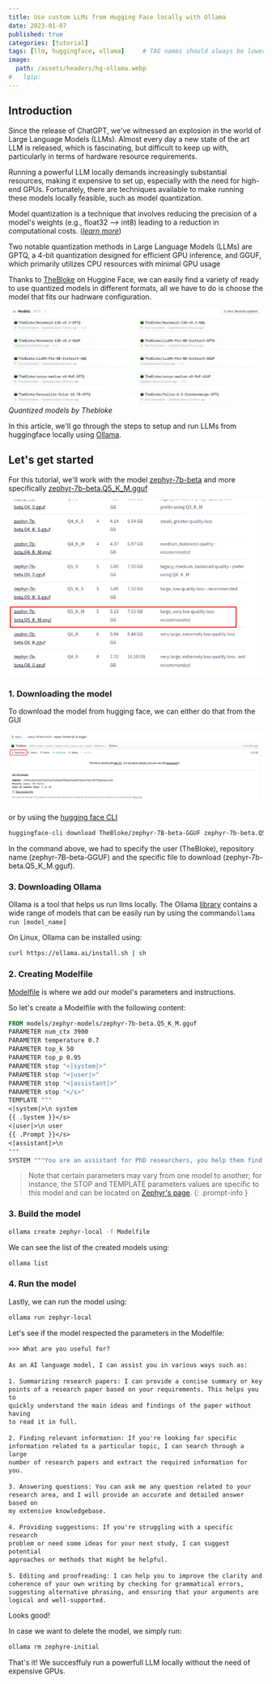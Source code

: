```yaml
---
title: Use custom LLMs from Hugging Face locally with Ollama
date: 2023-01-07
published: true
categories: [tutorial]
tags: [llm, huggingface, ollama]     # TAG names should always be lowercase
image:
  path: /assets/headers/hg-ollama.webp
#   lqip: 
---
```


## Introduction

Since the release of ChatGPT, we've witnessed an explosion in the world of Large Language Models (LLMs). Almost every day a new state of the art LLM is released, which is fascinating, but difficult to keep up with, particularly in terms of hardware resource requirements.

Running a powerful LLM locally demands increasingly substantial resources, making it expensive to set up, especially with the need for high-end GPUs. Fortunately, there are techniques available to make running these models locally feasible, such as model quantization.

Model quantization is a technique that involves reducing the precision of a model's weights (e.g., float32 --> int8) leading to a reduction in computational costs. (*[learn more](https://huggingface.co/docs/optimum/concept_guides/quantization)*)

Two notable quantization methods in Large Language Models (LLMs) are GPTQ, a 4-bit quantization designed for efficient GPU inference, and GGUF, which primarily utilizes CPU resources with minimal GPU usage

Thanks to [TheBloke](https://huggingface.co/TheBloke) on Huggine Face, we can easily find a variety of ready to use quantized models in different formats, all we have to do is choose the model that fits our hadrware configuration.

![Thebloke models](/assets/hf-ollama/thebloke_models.png)
*Quantized models by Thebloke*

In this article, we'll go through the steps to setup and run LLMs from huggingface locally using [Ollama](https://ollama.ai/).

## Let's get started

For this tutorial, we'll work with the model [zephyr-7b-beta](https://huggingface.co/HuggingFaceH4/zephyr-7b-beta) and more specifically [zephyr-7b-beta.Q5_K_M.gguf](https://huggingface.co/TheBloke/zephyr-7B-beta-GGUF/blob/main/zephyr-7b-beta.Q5_K_M.gguf)

![zephyr-7b-beta.Q5_K_M](/assets/hf-ollama/zephyr.png)

### 1. Downloading the model

To download the model from hugging face, we can either do that from the GUI

![GUI Download](/assets/hf-ollama/gui_download.png)

or by using the [hugging face CLI](https://huggingface.co/docs/huggingface_hub/main/en/guides/cli)

```bash
huggingface-cli download TheBloke/zephyr-7B-beta-GGUF zephyr-7b-beta.Q5_K_M.gguf --local-dir models/ --local-dir-use-symlinks False
```

In the command above, we had to specify the user (TheBloke), repository name (zephyr-7B-beta-GGUF) and the specific file to download (zephyr-7b-beta.Q5_K_M.gguf).

### 3. Downloading Ollama

Ollama is a tool that helps us run llms locally. The Ollama [library](https://ollama.ai/library) contains a wide range of models that can be easily run by using the command```ollama run [model_name]```

On Linux, Ollama can be installed using:

```bash
curl https://ollama.ai/install.sh | sh
```

### 2. Creating Modelfile

[Modelfile](https://github.com/jmorganca/ollama/blob/main/docs/modelfile.md) is where we add our model's parameters and instructions.

So let's create a Modelfile with the following content:

```dockerfile
FROM models/zephyr-models/zephyr-7b-beta.Q5_K_M.gguf
PARAMETER num_ctx 3900
PARAMETER temperature 0.7
PARAMETER top_k 50
PARAMETER top_p 0.95
PARAMETER stop "<|system|>"
PARAMETER stop "<|user|>"
PARAMETER stop "<|assistant|>"
PARAMETER stop "</s>"
TEMPLATE """
<|system|>\n system
{{ .System }}</s>
<|user|>\n user
{{ .Prompt }}</s>
<|assistant|>\n 
"""
SYSTEM """You are an assistant for PhD researchers, you help them find infos from research papers at ease."""
```

> Note that certain parameters may vary from one model to another; for instance, the STOP and TEMPLATE parameters values are specific to this model and can be located on [Zephyr's page](https://huggingface.co/HuggingFaceH4/zephyr-7b-beta).
{: .prompt-info }

### 3. Build the model

```bash
ollama create zephyr-local -f Modelfile
```

We can see the list of the created models using:

```bash
ollama list
```

### 4. Run the model

Lastly, we can run the model using:

```bash
ollama run zephyr-local
```

Let's see if the model respected the parameters in the Modelfile:

```text
>>> What are you useful for?

As an AI language model, I can assist you in various ways such as:

1. Summarizing research papers: I can provide a concise summary or key 
points of a research paper based on your requirements. This helps you to 
quickly understand the main ideas and findings of the paper without having
to read it in full.

2. Finding relevant information: If you're looking for specific 
information related to a particular topic, I can search through a large 
number of research papers and extract the required information for you.

3. Answering questions: You can ask me any question related to your 
research area, and I will provide an accurate and detailed answer based on
my extensive knowledgebase.

4. Providing suggestions: If you're struggling with a specific research 
problem or need some ideas for your next study, I can suggest potential 
approaches or methods that might be helpful.

5. Editing and proofreading: I can help you to improve the clarity and 
coherence of your own writing by checking for grammatical errors, 
suggesting alternative phrasing, and ensuring that your arguments are 
logical and well-supported.
```

Looks good!

In case we want to delete the model, we simply run:

```bash
ollama rm zephyre-initial
```

That's it! We succesffuly run a powerfull LLM locally without the need of expensive GPUs.
